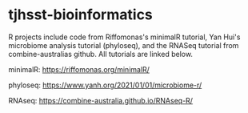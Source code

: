# tjhsst-bioinformatics

R projects include code from Riffomonas's minimalR tutorial, Yan Hui's microbiome analysis tutorial (phyloseq), and the RNASeq tutorial from combine-australias github. All tutorials are linked below.

minimalR: https://riffomonas.org/minimalR/

phyloseq: https://www.yanh.org/2021/01/01/microbiome-r/

RNAseq: https://combine-australia.github.io/RNAseq-R/
 
